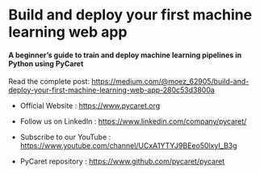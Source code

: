 # Build and deploy your first machine learning web app
#### A beginner’s guide to train and deploy machine learning pipelines in Python using PyCaret

Read the complete post: https://medium.com/@moez_62905/build-and-deploy-your-first-machine-learning-web-app-280c53d3800a

- Official Website : https://www.pycaret.org

- Follow us on LinkedIn : https://www.linkedin.com/company/pycaret/

- Subscribe to our YouTube : https://www.youtube.com/channel/UCxA1YTYJ9BEeo50lxyI_B3g 

- PyCaret repository : https://www.github.com/pycaret/pycaret
